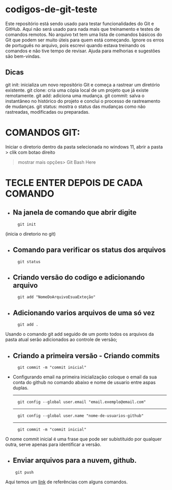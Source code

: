 # codigos-de-git-teste
Este repositório está sendo usado para testar funcionalidades do Git e GitHub. Aqui não será usado para nada mais que treinamento e testes de comandos remotos. No arquivo txt tem uma lista de comandos básicos do Git que podem ser muito úteis para quem está começando. Ignore os erros de português no arquivo, pois escrevi quando estava treinando os comandos e não tive tempo de revisar. Ajuda para melhorias e sugestões são bem-vindas.

## Dicas
git init: inicializa um novo repositório Git e começa a rastrear um diretório existente.
git clone: cria uma cópia local de um projeto que já existe remotamente.
git add: adiciona uma mudança.
git commit: salva o instantâneo no histórico do projeto e conclui o processo de rastreamento de mudanças.
git status: mostra o status das mudanças como não rastreadas, modificadas ou preparadas.

#    COMANDOS GIT:

Iniciar o diretorio dentro da pasta selecionada no windows 11, abrir a pasta > clik com botao direito
> mostrar mais opções> Git Bash Here


#   TECLE ENTER DEPOIS DE CADA COMANDO

- Na janela de comando que abrir digite
    ---	
        git init   

(inicia o diretorio no git)

- Comando para verificar os status dos arquivos
	---
        git status

- Criando versão do codigo e adicionando arquivo
	---
        git add "NomeDoArquivoEsuaExteção"

- Adicionando varios arquivos de uma só vez
	---
        git add .

Usando o comando git add seguido de um ponto todos os arquivos da pasta atual serão adicionados ao controle de versão;

- Criando a primeira versão - Criando commits
	---
        git commit -m "commit inicial"

- Configurando email na primeira inicialização coloque o email da sua conta do github no comando abaixo e nome de usuario entre aspas duplas.

    ---
	    git config --global user.email "email.exemplo@email.com"
    ---
	    git config --global user.name "nome-de-usuarios-github"
    ---
	    git commit -m "commit inicial"	

 O nome commit inicial é uma frase que pode ser subistituido por 
 qualquer outra, serve apenas para identificar a versão.

 - Enviar arquivos para a nuvem, github.
    ---
	    git push


Aqui temos um [link](https://www.hostinger.com/tutorials/basic-git-commands) de referências com alguns comandos.
